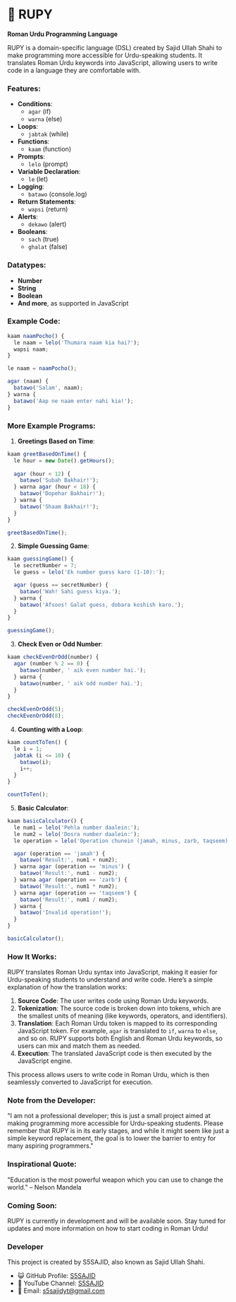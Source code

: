 # 🚀 RUPY
**Roman Urdu Programming Language**

RUPY is a domain-specific language (DSL) created by Sajid Ullah Shahi to make programming more accessible for Urdu-speaking students. It translates Roman Urdu keywords into JavaScript, allowing users to write code in a language they are comfortable with.

### Features:
- **Conditions**: 
  - `agar` (if)
  - `warna` (else)
- **Loops**:
  - `jabtak` (while)
- **Functions**:
  - `kaam` (function)
- **Prompts**:
  - `lelo` (prompt)
- **Variable Declaration**:
  - `le` (let)
- **Logging**:
  - `batawo` (console.log)
- **Return Statements**:
  - `wapsi` (return)
- **Alerts**:
  - `dekawo` (alert)
- **Booleans**:
  - `sach` (true)
  - `ghalat` (false)

### Datatypes:
- **Number**
- **String**
- **Boolean**
- **And more**, as supported in JavaScript

### Example Code:
```javascript
kaam naamPocho() {
  le naam = lelo('Thumara naam kia hai?');
  wapsi naam;
}

le naam = naamPocho();

agar (naam) {
  batawo('Salam', naam);
} warna {
  batawo('Aap ne naam enter nahi kia!');
}
```

### More Example Programs:
1. **Greetings Based on Time**:
```javascript
kaam greetBasedOnTime() {
  le hour = new Date().getHours();
  
  agar (hour < 12) {
    batawo('Subah Bakhair!');
  } warna agar (hour < 18) {
    batawo('Dopehar Bakhair!');
  } warna {
    batawo('Shaam Bakhair!');
  }
}

greetBasedOnTime();
```

2. **Simple Guessing Game**:
```javascript
kaam guessingGame() {
  le secretNumber = 7;
  le guess = lelo('Ek number guess karo (1-10):');

  agar (guess == secretNumber) {
    batawo('Wah! Sahi guess kiya.');
  } warna {
    batawo('Afsoos! Galat guess, dobara koshish karo.');
  }
}

guessingGame();
```

3. **Check Even or Odd Number**:
```javascript
kaam checkEvenOrOdd(number) {
  agar (number % 2 == 0) {
    batawo(number, ' aik even number hai.');
  } warna {
    batawo(number, ' aik odd number hai.');
  }
}

checkEvenOrOdd(5);
checkEvenOrOdd(8);
```

4. **Counting with a Loop**:
```javascript
kaam countToTen() {
  le i = 1;
  jabtak (i <= 10) {
    batawo(i);
    i++;
  }
}

countToTen();
```

5. **Basic Calculator**:
```javascript
kaam basicCalculator() {
  le num1 = lelo('Pehla number daalein:');
  le num2 = lelo('Dosra number daalein:');
  le operation = lelo('Operation chunein (jamah, minus, zarb, taqseem):');

  agar (operation == 'jamah') {
    batawo('Result:', num1 + num2);
  } warna agar (operation == 'minus') {
    batawo('Result:', num1 - num2);
  } warna agar (operation == 'zarb') {
    batawo('Result:', num1 * num2);
  } warna agar (operation == 'taqseem') {
    batawo('Result:', num1 / num2);
  } warna {
    batawo('Invalid operation!');
  }
}

basicCalculator();
```

### How It Works:
RUPY translates Roman Urdu syntax into JavaScript, making it easier for Urdu-speaking students to understand and write code. Here’s a simple explanation of how the translation works:

1. **Source Code**: The user writes code using Roman Urdu keywords.
2. **Tokenization**: The source code is broken down into tokens, which are the smallest units of meaning (like keywords, operators, and identifiers).
3. **Translation**: Each Roman Urdu token is mapped to its corresponding JavaScript token. For example, `agar` is translated to `if`, `warna` to `else`, and so on. RUPY supports both English and Roman Urdu keywords, so users can mix and match them as needed.
4. **Execution**: The translated JavaScript code is then executed by the JavaScript engine.

This process allows users to write code in Roman Urdu, which is then seamlessly converted to JavaScript for execution.

### Note from the Developer:
"I am not a professional developer; this is just a small project aimed at making programming more accessible for Urdu-speaking students. Please remember that RUPY is in its early stages, and while it might seem like just a simple keyword replacement, the goal is to lower the barrier to entry for many aspiring programmers."

### Inspirational Quote:
"Education is the most powerful weapon which you can use to change the world." – Nelson Mandela

### Coming Soon:
RUPY is currently in development and will be available soon. Stay tuned for updates and more information on how to start coding in Roman Urdu!

### Developer
This project is created by S5SAJID, also known as Sajid Ullah Shahi.
- 😺 GitHub Profile: [S5SAJID](https://github.com/s5sajid)
- 📸 YouTube Channel: [S5SAJID](https://youtube.com/s5sajid)
- 💌 Email: s5sajidyt@gmail.com